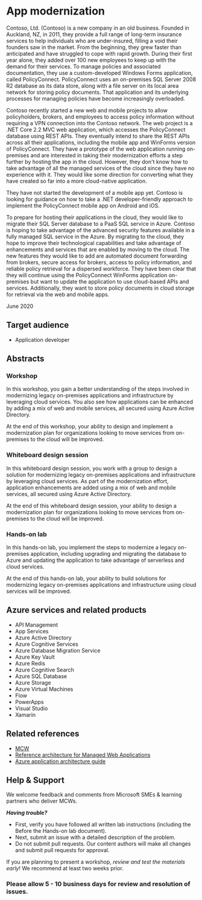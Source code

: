 # App modernization

Contoso, Ltd. (Contoso) is a new company in an old business. Founded in Auckland, NZ, in 2011, they provide a full range of long-term insurance services to help individuals who are under-insured, filling a void their founders saw in the market. From the beginning, they grew faster than anticipated and have struggled to cope with rapid growth. During their first year alone, they added over 100 new employees to keep up with the demand for their services. To manage policies and associated documentation, they use a custom-developed Windows Forms application, called PolicyConnect. PolicyConnect uses an on-premises SQL Server 2008 R2 database as its data store, along with a file server on its local area network for storing policy documents. That application and its underlying processes for managing policies have become increasingly overloaded.

Contoso recently started a new web and mobile projects to allow policyholders, brokers, and employees to access policy information without requiring a VPN connection into the Contoso network. The web project is a .NET Core 2.2 MVC web application, which accesses the PolicyConnect database using REST APIs. They eventually intend to share the REST APIs across all their applications, including the mobile app and WinForms version of PolicyConnect. They have a prototype of the web application running on-premises and are interested in taking their modernization efforts a step further by hosting the app in the cloud. However, they don't know how to take advantage of all the managed services of the cloud since they have no experience with it. They would like some direction for converting what they have created so far into a more cloud-native application.

They have not started the development of a mobile app yet. Contoso is looking for guidance on how to take a .NET developer-friendly approach to implement the PolicyConnect mobile app on Android and iOS.

To prepare for hosting their applications in the cloud, they would like to migrate their SQL Server database to a PaaS SQL service in Azure. Contoso is hoping to take advantage of the advanced security features available in a fully managed SQL service in the Azure. By migrating to the cloud, they hope to improve their technological capabilities and take advantage of enhancements and services that are enabled by moving to the cloud. The new features they would like to add are automated document forwarding from brokers, secure access for brokers, access to policy information, and reliable policy retrieval for a dispersed workforce. They have been clear that they will continue using the PolicyConnect WinForms application on-premises but want to update the application to use cloud-based APIs and services. Additionally, they want to store policy documents in cloud storage for retrieval via the web and mobile apps.

June 2020

## Target audience

- Application developer

## Abstracts

### Workshop

In this workshop, you gain a better understanding of the steps involved in modernizing legacy on-premises applications and infrastructure by leveraging cloud services. You also see how applications can be enhanced by adding a mix of web and mobile services, all secured using Azure Active Directory.

At the end of this workshop, your ability to design and implement a modernization plan for organizations looking to move services from on-premises to the cloud will be improved.

### Whiteboard design session

In this whiteboard design session, you work with a group to design a solution for modernizing legacy on-premises applications and infrastructure by leveraging cloud services. As part of the modernization effort, application enhancements are added using a mix of web and mobile services, all secured using Azure Active Directory.

At the end of this whiteboard design session, your ability to design a modernization plan for organizations looking to move services from on-premises to the cloud will be improved.

### Hands-on lab

In this hands-on lab, you implement the steps to modernize a legacy on-premises application, including upgrading and migrating the database to Azure and updating the application to take advantage of serverless and cloud services.

At the end of this hands-on lab, your ability to build solutions for modernizing legacy on-premises applications and infrastructure using cloud services will be improved.

## Azure services and related products

- API Management
- App Services
- Azure Active Directory
- Azure Cognitive Services
- Azure Database Migration Service
- Azure Key Vault
- Azure Redis
- Azure Cognitive Search
- Azure SQL Database
- Azure Storage
- Azure Virtual Machines
- Flow
- PowerApps
- Visual Studio
- Xamarin

## Related references

- [MCW](https://microsoftcloudworkshop.com)
- [Reference architecture for Managed Web Applications](https://docs.microsoft.com/azure/architecture/reference-architectures/app-service-web-app/basic-web-app)
- [Azure application architecture guide](https://docs.microsoft.com/azure/architecture/guide/)

## Help & Support

We welcome feedback and comments from Microsoft SMEs & learning partners who deliver MCWs.

**_Having trouble?_**

- First, verify you have followed all written lab instructions (including the Before the Hands-on lab document).
- Next, submit an issue with a detailed description of the problem.
- Do not submit pull requests. Our content authors will make all changes and submit pull requests for approval.

If you are planning to present a workshop, _review and test the materials early_! We recommend at least two weeks prior.

### Please allow 5 - 10 business days for review and resolution of issues.

